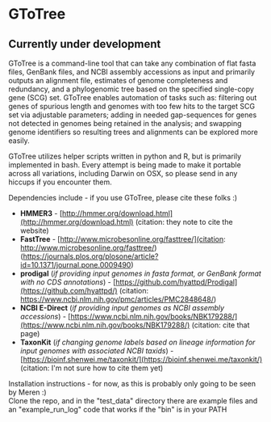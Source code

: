 # GToTree

## Currently under development

GToTree is a command-line tool that can take any combination of flat fasta files, GenBank files, and NCBI assembly accessions as input and primarily outputs an alignment file, estimates of genome completeness and redundancy, and a phylogenomic tree based on the specified single-copy gene (SCG) set. GToTree enables automation of tasks such as: filtering out genes of spurious length and genomes with too few hits to the target SCG set via adjustable parameters; adding in needed gap-sequences for genes not detected in genomes being retained in the analysis; and swapping genome identifiers so resulting trees and alignments can be explored more easily.

GToTree utilizes helper scripts written in python and R, but is primarily implemented in bash. Every attempt is being made to make it portable across all variations, including Darwin on OSX, so please send in any hiccups if you encounter them.  

Dependencies include - if you use GToTree, please cite these folks :)  

- **HMMER3** - [http://hmmer.org/download.html](http://hmmer.org/download.html) (citation: they note to cite the website)  
- **FastTree** - [http://www.microbesonline.org/fasttree/](citation: http://www.microbesonline.org/fasttree/) (https://journals.plos.org/plosone/article?id=10.1371/journal.pone.0009490)  
- **prodigal** (*if providing input genomes in fasta format, or GenBank format with no CDS annotations*) - [https://github.com/hyattpd/Prodigal](https://github.com/hyattpd/) (citation: https://www.ncbi.nlm.nih.gov/pmc/articles/PMC2848648/)  
- **NCBI E-Direct** (*if providing input genomes as NCBI assembly accessions*) - [https://www.ncbi.nlm.nih.gov/books/NBK179288/](https://www.ncbi.nlm.nih.gov/books/NBK179288/) (citation: cite that page)
- **TaxonKit** (*if changing genome labels based on lineage information for input genomes with associated NCBI taxids*) - [https://bioinf.shenwei.me/taxonkit/](https://bioinf.shenwei.me/taxonkit/) (citation: I'm not sure how to cite them yet)

Installation instructions - for now, as this is probably only going to be seen by Meren :)  
Clone the repo, and in the "test\_data" directory there are example files and an "example\_run\_log" code that works if the "bin" is in your PATH
